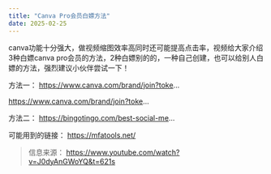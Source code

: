 ```yaml
---
title: "Canva Pro会员白嫖方法"
date: 2025-02-25
---
```


canva功能十分强大，做视频缩图效率高同时还可能提高点击率，视频给大家介绍3种白嫖canva pro会员的方法，2种白嫖别的的，一种自己创建，也可以给别人白嫖的方法，强烈建议小伙伴尝试一下！

方法一：
https://www.canva.com/brand/join?toke...

https://www.canva.com/brand/join?toke...

方法二：
https://bingotingo.com/best-social-me...

可能用到的链接：
https://mfatools.net/

> 信息来源： https://www.youtube.com/watch?v=J0dyAnGWoYQ&t=621s